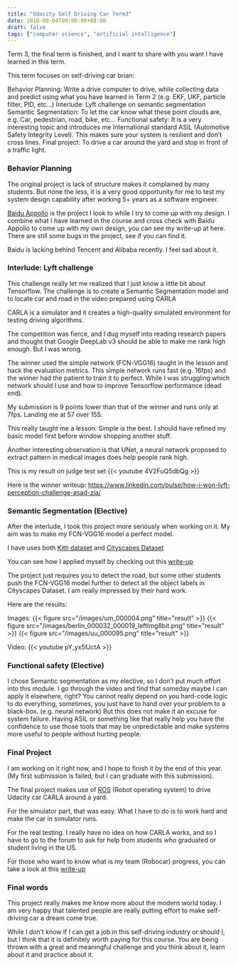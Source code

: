 ```yaml
---
title: "Udacity Self Driving Car Term3"
date: 2018-09-04T00:00:00+08:00
draft: false
tags: ["computer science", "artificial intelligence"]
---
```


Term 3, the final term is finished, and I want to share with you want I have learned in this term.

 

This term focuses on self-driving car brian:

 Behavior Planning: Write a drive computer to drive, while collecting data and predict using what you have learned in Term 2 (e.g. EKF, UKF, particle filter, PID, etc…)
Interlude: Lyft challenge on semantic segmentation
Semantic Segmentation: To let the car know what these point clouds are, e.g. Car, pedestrian, road, bike, etc…
Functional safety: It is a very interesting topic and introduces me International standard ASIL (Automotive Safety Integrity Level). This makes sure your system is resilient and don’t cross lines.
Final project: To drive a car around the yard and stop in front of a traffic light.

### Behavior Planning

The original project is lack of structure makes it complained by many students. But none the less, it is a very good opportunity for me to test my system design capability after working 5+ years as a software engineer.

[Baidu Appollo](http://apollo.auto/) is the project I look to while I try to come up with my design. I combine what I have learned in the course and cross check with Baidu Appollo to come up with my own design, you can see my write-up at here. There are still some bugs in the project, see if you can find it.
 
Baidu is lacking behind Tencent and Alibaba recently. I feel sad about it.


### Interlude: Lyft challenge

This challenge really let me realized that I just know a little bit about Tensorflow. The challenge is to create a Semantic Segmentation model and to locate car and road in the video prepared using CARLA

CARLA is a simulator and it creates a high-quality simulated environment for testing driving algorithms.

The competition was fierce, and I dug myself into reading research papers and thought that Google DeepLab v3 should be able to make me rank high enough. But I was wrong.

The winner used the simple network (FCN-VGG16) taught in the lesson and hack the evaluation metrics. This simple network runs fast (e.g. 16fps) and the winner had the patient to train it to perfect. While I was struggling which network should I use and how to improve Tensorflow performance (dead end).

My submission is 9 points lower than that of the winner and runs only at 7fps. Landing me at 57 over 155.

This really taught me a lesson. Simple is the best. I should have refined my basic model first before window shopping another stuff.
 
Another interesting observation is that UNet, a neural network proposed to extract pattern in medical images does help people rank high.


This is my result on judge test set
{{< youtube 4V2FuQ5dbQg >}}


Here is the winner writeup: https://www.linkedin.com/pulse/how-i-won-lyft-perception-challenge-asad-zia/

 

### Semantic Segmentation (Elective)

After the interlude, I took this project more seriously when working on it. My aim was to make my FCN-VGG16 model a perfect model.

I have uses both [Kitti dataset](http://www.cvlibs.net/datasets/kitti/) and [Cityscapes Dataset](https://www.cityscapes-dataset.com/)

You can see how I applied myself by checking out this [write-up](https://github.com/ymlai87416/CarND-Semantic-Segmentation)
 
The project just requires you to detect the road, but some other students push the FCN-VGG16 model further to detect all the object labels in Cityscapes Dataset. I am really impressed by their hard work.

Here are the results:

Images:
{{< figure src="/images/um_000004.png" title="result" >}}
{{< figure src="/images/berlin_000032_000019_leftImg8bit.png" title="result" >}}
{{< figure src="/images/uu_000095.png" title="result" >}}


Video:
{{< youtube pY_yx5fJctA >}}


### Functional safety (Elective)

I chose Semantic segmentation as my elective, so I don’t put much effort into this module. I go through the video and find that someday maybe I can apply it elsewhere, right? You cannot really depend on you hard-code logic to do everything, sometimes, you just have to hand over your problem to a black-box. (e.g. neural network) But this does not make it an excuse for system failure. Having ASIL or something like that really help you have the confidence to use those tools that may be unpredictable and make systems more useful to people without hurting people.


### Final Project

I am working on it right now, and I hope to finish it by the end of this year. (My first submission is failed, but I can graduate with this submission).

The final project makes use of [ROS](http://www.ros.org/) (Robot operating system) to drive Udacity car CARLA around a yard.



For the simulator part, that was easy. What I have to do is to work hard and make the car in simulator runs.

For the real testing. I really have no idea on how CARLA works, and so I have to go to the forum to ask for help from students who graduated or student living in the US.


 
For those who want to know what is my team (Robocar) progress, you can take a look at this [write-up](https://github.com/ymlai87416/CarND-Capstone)

 

### Final words

This project really makes me know more about the modern world today. I am very happy that talented people are really putting effort to make self-driving car a dream come true.

While I don’t know if I can get a job in this self-driving industry or should I, but I think that it is definitely worth paying for this course. You are being thrown with a great and meaningful challenge and you think about it, learn about it and practice about it.